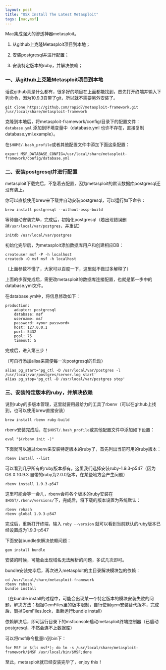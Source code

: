 ```yaml
---
layout: post
title: "OSX Install The Latest Metasploit"
tags: [mac,msf]
---
```


Mac集成强大的渗透神器metasploit。

1. 从github上克隆Metasploit项目到本地；

2. 安装postgresql并进行配置；

3. 安装特定版本的ruby，并解决依赖；

### 一、从github上克隆Metasploit项目到本地
话说github真是什么都有，很多好的项目在上面都能找到，首先打开终端并输入下列命令，因为10.9.3自带了git，所以就不需要另外安装了。

    git clone https://github.com/rapid7/metasploit-framework.git /usr/local/share/metasploit-framework

克隆到本地后，将metasploit-framework/config/目录下的配置文件：``database.yml`` 添加到环境变量中（database.yml 也许不存在，直接复制database.yml.example）。

在``$HOME/.bash_profile``或者其他配置文件中添加下面这条配置：

    export MSF_DATABASE_CONFIG=/usr/local/share/metasploit-framework/config/database.yml

### 二、安装postgresql并进行配置
metasploit下载完后，不急着去配置，因为metasploit的默认数据库postgresql还没有装上。

你可以直接使用brew来下载并自动安装postgresql，可以运行如下命令：

    brew install postgresql --without-ossp-build

等待自动安装完毕，完成后，初始化postgresql（若出现错误删掉``/usr/local/var/postgres``，并重试）

    initdb /usr/local/var/postgres

初始化完毕后，为metasploit添加数据库用户和创建相应DB：

    createuser msf -P -h localhost    
    createdb -O msf msf -h localhost

（上面参数不懂了，大家可以百度一下，这里就不做过多解释了）

上面的步骤完成后，需更改metasploit的数据库连接配置，也就是第一步中的database.yml文件。

在database.yml中，将信息修改如下：

    production:  
        adapter: postgresql  
        database: msf  
        username: msf  
        password: <your password>  
        host: 127.0.0.1  
        port: 5432  
        pool: 75  
        timeout: 5

完成后，进入第三步！

（可自行添加alisa来简便每一次postgresql的启动）

    alias pg_start='pg_ctl -D /usr/local/var/postgres -l /usr/local/var/postgres/server.log start'  
    alias pg_stop='pg_ctl -D /usr/local/var/postgres stop'

### 三、安装特定版本的ruby，并解决依赖
说到ruby的多版本管理，这里就要用最给力的工具了rbenv（可以在github上找到，也可以使用brew直接安装）

    brew install rbenv ruby-build

rbenv安装完成后，在``$HOST/.bash_profile``或其他配置文件中添加如下设置：

    eval "$(rbenv init -)"

下面就可以通过rbenv来安装特定版本的ruby了，首先列出当前可用的ruby版本：

    rbenv install --list

可以看到几乎所有的ruby版本都有，这里我们选择安装ruby-1.9.3-p547（因为OS X 10.9.3 自带的ruby为2.0.0版本，在某些地方会产生问题）

    rbenv install 1.9.3-p547

这里可能会等一会儿，rbenv会将各个版本的ruby安装在``$HOST/.rbenv/versions/``下，完成后，将下载的版本设置为系统默认：

    rbenv rehash  
    rbenv global 1.9.3-p547

完成后，重新打开终端，输入 ``ruby --version`` 就可以看到当前默认的ruby版本已经设置成为1.9.3-p547

下面安装bundle来解决依赖问题：

    gem install bundle

安装的时候，可能会出现域名无法解析的问题，多试几次即可。

bundle安装完毕后，再次进入metasploit的主目录解决模块包的依赖：

    cd /usr/local/share/metasploit-framework  
    rbenv rehash  
    bundle install

（在bundle install的过程中，可能会出现某一个特定版本的模块安装失败的问题，解决方法：根据GemFiles里的版本限制，自行使用gem安装替代版本，完成后，删掉GemFiles.lock，重新运行bundle install）

依赖解决后，即可运行目录下的msfconsole启动metasploit终端控制器（已启动postgresql，不然会连不上数据库）

可以将msf命令批量ln到bin下：

    for MSF in $(ls msf*); do ln -s /usr/local/share/metasploit-framework/$MSF /usr/local/bin/$MSF;done

至此，metasploit就已经安装完毕了，enjoy this！
